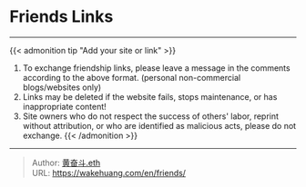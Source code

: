 # Friends Links


---

{{< admonition tip "Add your site or link" >}}
1. To exchange friendship links, please leave a message in the comments according to the above format. (personal non-commercial blogs/websites only)
2. Links may be deleted if the website fails, stops maintenance, or has inappropriate content!
3. Site owners who do not respect the success of others' labor, reprint without attribution, or who are identified as malicious acts, please do not exchange.
{{< /admonition >}}



---

> Author: [黄奋斗.eth](https://wakehuang.com/about)  
> URL: https://wakehuang.com/en/friends/  

